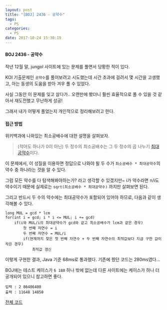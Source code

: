 ```yaml
---
layout: post
title: "[BOJ] 2436 - 공약수"
tags:
  - PS
categories:
  - PS
date: 2017-10-24 15:30:19
---
```


#### BOJ 2436 - 공약수

작년 12월 말, jungol 사이트에 있는 문제를 풀면서 당황한 적이 있다.

KOI 기출문제인 `공약수`를 풀어보려고 시도했는데 시간 초과에 걸려서 몇 시간을 고생했고, 아는 동생의 도움을 받아 겨우 풀 수 있었다.

사실 그동안 이 문제를 잊고 살다가.. 오랜만에 봤더니 훨씬 효율적으로 풀 수 있을 것 같아서 재도전했고 무난하게 성공!

그래서 내가 어떻게 풀었는지 개인적으로 정리해보려고 한다.

#### 접근 방법

위키백과에 나와있는 최소공배수에 대한 설명을 살펴보자.

>   (적어도 하나가 0이 아닌) 두 정수의 최소공배수는 그 두 정수의 곱 나누기 [최대공약수](https://ko.wikipedia.org/wiki/%EC%B5%9C%EB%8C%80%EA%B3%B5%EC%95%BD%EC%88%98)이다.

이 문제에서, 이 성질을 이용하면 정답으로 나와야 될 두 수가 `최소공배수 * 최대공약수`의 약수 중 하나라는 것을 알 수 있다.

그럼 모든 약수를 다 탐색해봐야하는가? 라고 생각할 수 있겠지만~ i가 약수라면 n/i도 약수이기 때문에 실제로는 `sqrt(최소공배수 * 최대공약수)` 까지만 살펴보면 된다.

그리고 반드시 두 수의 약수에는 최대공약수가 포함되어 있어야 하므로, 다음과 같이 생각해볼 수 있다.

```
long MUL = gcd * lcm
for(int i = gcd; i * i <= MUL; i += gcd)
	if(i와 MUL/i의 최대공약수가 gcd와 같고 최소공배수가 lcm과 같은 경우)
		첫 번째 자연수 = i
		두 번째 자연수 = MUL/i
		if(현재까지 찾은 첫 번째 자연수 + 두 번째 자연수의 최적값보다 지금 구한 값이 작은 경우)
			최적값 갱신
```

이렇게 구현한 결과, Java 기준 68ms로 통과했다. 기존에 짰던 코드는 280ms였다...

BOJ에는 테스트 케이스가 `6 180` 하나 밖에 없는데 다른 사이트에는 케이스가 하나 더 공개되어 있으니 참고하면 좋다.

```
입력 : 2 86486400
출력 : 11648 14850
```



[전체 코드](https://github.com/joshua-qa/PS/blob/master/BOJ/2000/2436.java)
